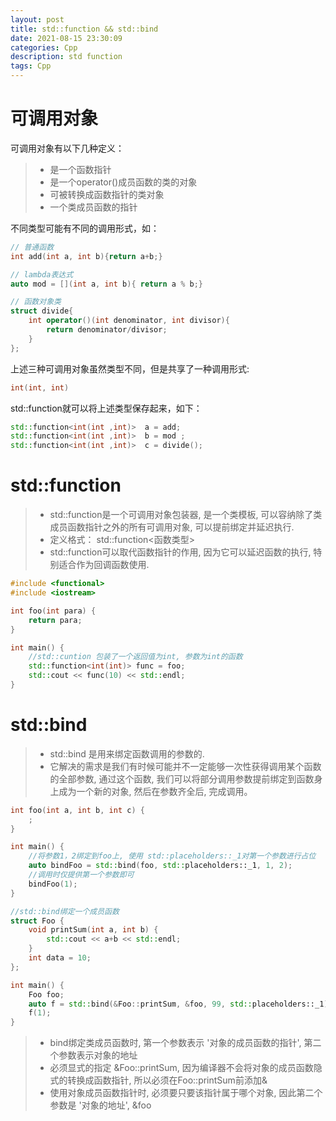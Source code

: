 ```yaml
---
layout: post
title: std::function && std::bind
date: 2021-08-15 23:30:09
categories: Cpp
description: std function
tags: Cpp
---
```


# 可调用对象

可调用对象有以下几种定义：
> - 是一个函数指针
> - 是一个operator()成员函数的类的对象
> - 可被转换成函数指针的类对象
> - 一个类成员函数的指针

不同类型可能有不同的调用形式，如：
```c++
// 普通函数
int add(int a, int b){return a+b;} 

// lambda表达式
auto mod = [](int a, int b){ return a % b;}

// 函数对象类
struct divide{
    int operator()(int denominator, int divisor){
        return denominator/divisor;
    }
};
```
上述三种可调用对象虽然类型不同，但是共享了一种调用形式:
```c++
int(int, int)
```

std::function就可以将上述类型保存起来，如下：
```c++
std::function<int(int ,int)>  a = add; 
std::function<int(int ,int)>  b = mod ; 
std::function<int(int ,int)>  c = divide(); 
```

# std::function

> - std::function是一个可调用对象包装器, 是一个类模板, 可以容纳除了类成员函数指针之外的所有可调用对象, 可以提前绑定并延迟执行.
> - 定义格式： std::function<函数类型>
> - std::function可以取代函数指针的作用, 因为它可以延迟函数的执行, 特别适合作为回调函数使用.

```c++
#include <functional>
#include <iostream>

int foo(int para) {
	return para;
}

int main() {
	//std::cuntion 包装了一个返回值为int, 参数为int的函数
	std::function<int(int)> func = foo;
	std::cout << func(10) << std::endl;
}
```

# std::bind

> - std::bind 是用来绑定函数调用的参数的.
> - 它解决的需求是我们有时候可能并不一定能够一次性获得调用某个函数的全部参数, 通过这个函数, 我们可以将部分调用参数提前绑定到函数身上成为一个新的对象, 然后在参数齐全后, 完成调用。

```c++
int foo(int a, int b, int c) {
	;
}

int main() {
	//将参数1，2绑定到foo上, 使用 std::placeholders::_1对第一个参数进行占位
	auto bindFoo = std::bind(foo, std::placeholders::_1, 1, 2);
	//调用时仅提供第一个参数即可
	bindFoo(1);
}
```

```c++
//std::bind绑定一个成员函数
struct Foo {
	void printSum(int a, int b) {
		std::cout << a+b << std::endl;
	}
	int data = 10;
};

int main() {
	Foo foo;
	auto f = std::bind(&Foo::printSum, &foo, 99, std::placeholders::_1);
	f(1);
}
```

> - bind绑定类成员函数时, 第一个参数表示 '对象的成员函数的指针', 第二个参数表示对象的地址
> - 必须显式的指定 &Foo::printSum, 因为编译器不会将对象的成员函数隐式的转换成函数指针, 所以必须在Foo::printSum前添加&
> - 使用对象成员函数指针时, 必须要只要该指针属于哪个对象, 因此第二个参数是 '对象的地址', &foo









